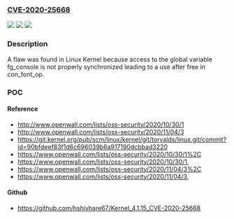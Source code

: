 ### [CVE-2020-25668](https://cve.mitre.org/cgi-bin/cvename.cgi?name=CVE-2020-25668)
![](https://img.shields.io/static/v1?label=Product&message=Linux%20Kernel&color=blue)
![](https://img.shields.io/static/v1?label=Version&message=5.9.2%20&color=brightgreen)
![](https://img.shields.io/static/v1?label=Vulnerability&message=CWE-362%20-%3E%20CWE-416&color=brightgreen)

### Description

A flaw was found in Linux Kernel because access to the global variable fg_console is not properly synchronized leading to a use after free in con_font_op.

### POC

#### Reference
- http://www.openwall.com/lists/oss-security/2020/10/30/1
- http://www.openwall.com/lists/oss-security/2020/11/04/3
- https://git.kernel.org/pub/scm/linux/kernel/git/torvalds/linux.git/commit?id=90bfdeef83f1d6c696039b6a917190dcbbad3220
- https://www.openwall.com/lists/oss-security/2020/10/30/1%2C
- https://www.openwall.com/lists/oss-security/2020/10/30/1,
- https://www.openwall.com/lists/oss-security/2020/11/04/3%2C
- https://www.openwall.com/lists/oss-security/2020/11/04/3,

#### Github
- https://github.com/hshivhare67/Kernel_4.1.15_CVE-2020-25668


